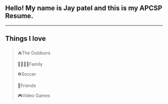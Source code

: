 ## Hello! My name is Jay patel and this is my APCSP Resume.

___________________________________________________________

## Things I love 

>⛺The Outdoors
>
> 👨‍👩‍👧‍👦Family
>
> ⚽Soccer
>
>🙍Friends
>
> 🎮Video Games 

